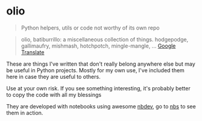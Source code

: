 # olio
> Python helpers, utils or code not worthy of its own repo

> olio, batiburrillo: a miscellaneous collection of things.
> hodgepodge, gallimaufry, mishmash, hotchpotch, mingle-mangle, ...
[Google Translate](https://translate.google.com/details?sl=en&tl=es&text=olio&op=translate)

These are things I've written that don't really belong anywhere else but may be useful in Python projects. Mostly for my own use, I've included them here in case they are useful to others.

Use at your own risk. If you see something interesting, it's probably better to copy the code with all my blessings

They are developed with notebooks using awesome [nbdev](https://nbdev.fast.ai/), go to [nbs](nbs) to see them in action.
